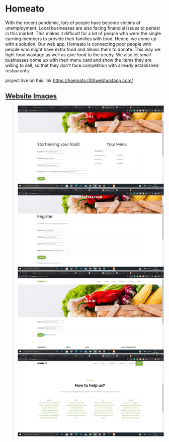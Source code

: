# Homeato
With the recent pandemic, lots of people have become victims of unemployment. Local businesses are also facing financial issues to persist in this market. This makes it difficult for a lot of people who were the single earning members to provide their families with food. Hence, we come up with a solution. Our web app, Homeato is connecting poor people with people who might have extra food and allows them to donate. This way we fight food wastage as well as give food to the needy. We also let small businesses come up with their menu card and show the items they are willing to sell, so that they don't face competition with already established restaurants.

project live on this link https://hoemato.000webhostapp.com/
## <u>Website Images</u>
> ![](homeato1.jpeg)
> ![](homeato2.jpeg)
> ![](homeato3.jpeg)
> ![](homeato4.jpeg)

